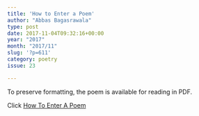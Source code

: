 ```yaml
---
title: 'How to Enter a Poem'
author: "Abbas Bagasrawala"
type: post
date: 2017-11-04T09:32:16+00:00
year: "2017"
month: "2017/11"
slug: '?p=611'
category: poetry
issue: 23

---
```

To preserve formatting, the poem is available for reading in PDF.

Click [How To Enter A Poem][1]

 [1]: http://bombayliterarymagazine.com/wp-content/uploads/2017/11/How-To-Enter-A-Poem_Abbas.pdf
